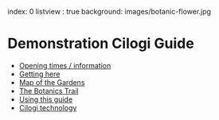 index: 0
listview : true
background: images/botanic-flower.jpg

# Demonstration Cilogi Guide

* [Opening times / information](contents/info/opening.html)
* [Getting here](contents/info/travel.html)
* [Map of the Gardens](diagrams/map1.html)
* [The Botanics Trail](contents/trail/index.html)
* [Using this guide](contents/info/guide.html)
* [Cilogi technology](contents/info/cilogi-tech.html)
